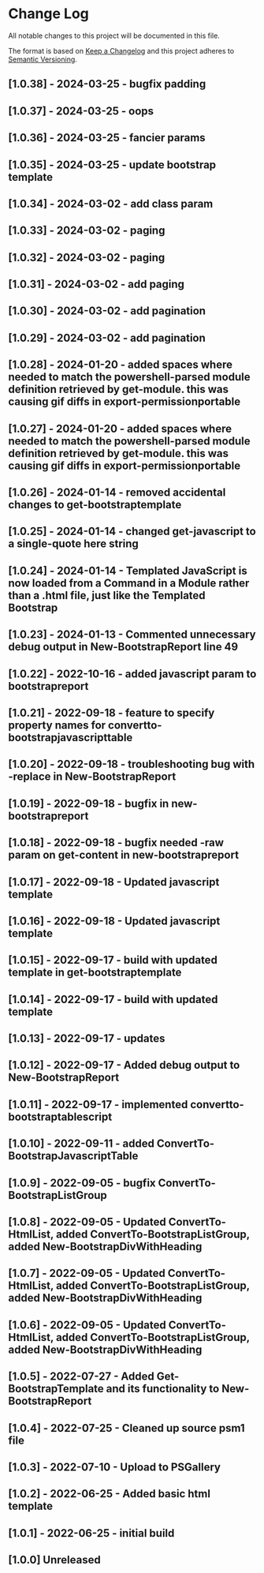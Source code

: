 # Change Log

All notable changes to this project will be documented in this file.

The format is based on [Keep a Changelog](http://keepachangelog.com/)
and this project adheres to [Semantic Versioning](http://semver.org/).

## [1.0.38] - 2024-03-25 - bugfix padding

## [1.0.37] - 2024-03-25 - oops

## [1.0.36] - 2024-03-25 - fancier params

## [1.0.35] - 2024-03-25 - update bootstrap template

## [1.0.34] - 2024-03-02 - add class param

## [1.0.33] - 2024-03-02 - paging

## [1.0.32] - 2024-03-02 - paging

## [1.0.31] - 2024-03-02 - add paging

## [1.0.30] - 2024-03-02 - add pagination

## [1.0.29] - 2024-03-02 - add pagination

## [1.0.28] - 2024-01-20 - added spaces where needed to match the powershell-parsed module definition retrieved by get-module. this was causing gif diffs in export-permissionportable

## [1.0.27] - 2024-01-20 - added spaces where needed to match the powershell-parsed module definition retrieved by get-module. this was causing gif diffs in export-permissionportable

## [1.0.26] - 2024-01-14 - removed accidental changes to get-bootstraptemplate

## [1.0.25] - 2024-01-14 - changed get-javascript to a single-quote here string

## [1.0.24] - 2024-01-14 - Templated JavaScript is now loaded from a Command in a Module rather than a .html file, just like the Templated Bootstrap

## [1.0.23] - 2024-01-13 - Commented unnecessary debug output in New-BootstrapReport line 49

## [1.0.22] - 2022-10-16 - added javascript param to bootstrapreport

## [1.0.21] - 2022-09-18 - feature to specify property names for convertto-bootstrapjavascripttable

## [1.0.20] - 2022-09-18 - troubleshooting bug with -replace in New-BootstrapReport

## [1.0.19] - 2022-09-18 - bugfix in new-bootstrapreport

## [1.0.18] - 2022-09-18 - bugfix needed -raw param on get-content in new-bootstrapreport

## [1.0.17] - 2022-09-18 - Updated javascript template

## [1.0.16] - 2022-09-18 - Updated javascript template

## [1.0.15] - 2022-09-17 - build with updated template in get-bootstraptemplate

## [1.0.14] - 2022-09-17 - build with updated template

## [1.0.13] - 2022-09-17 - updates

## [1.0.12] - 2022-09-17 - Added debug output to New-BootstrapReport

## [1.0.11] - 2022-09-17 - implemented convertto-bootstraptablescript

## [1.0.10] - 2022-09-11 - added ConvertTo-BootstrapJavascriptTable

## [1.0.9] - 2022-09-05 - bugfix ConvertTo-BootstrapListGroup

## [1.0.8] - 2022-09-05 - Updated ConvertTo-HtmlList, added ConvertTo-BootstrapListGroup, added New-BootstrapDivWithHeading

## [1.0.7] - 2022-09-05 - Updated ConvertTo-HtmlList, added ConvertTo-BootstrapListGroup, added New-BootstrapDivWithHeading

## [1.0.6] - 2022-09-05 - Updated ConvertTo-HtmlList, added ConvertTo-BootstrapListGroup, added New-BootstrapDivWithHeading

## [1.0.5] - 2022-07-27 - Added Get-BootstrapTemplate and its functionality to New-BootstrapReport

## [1.0.4] - 2022-07-25 - Cleaned up source psm1 file

## [1.0.3] - 2022-07-10 - Upload to PSGallery

## [1.0.2] - 2022-06-25 - Added basic html template

## [1.0.1] - 2022-06-25 - initial build

## [1.0.0] Unreleased

